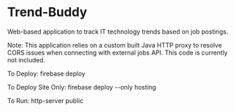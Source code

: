 # Trend-Buddy
Web-based application to track IT technology trends based on job postings. 

Note: This application relies on a custom built Java HTTP proxy to resolve CORS issues when connecting with external jobs API. This code is currently not included.

To Deploy: firebase deploy

To Deploy Site Only: firebase deploy --only hosting

To Run: http-server public